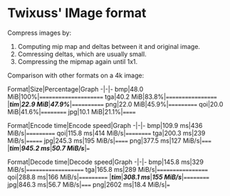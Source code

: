 # Twixuss' IMage format

Compress images by:
1. Computing mip map and deltas between it and original image.
3. Comressing deltas, which are usually small.
4. Compressing the mipmap again until 1x1.

Comparison with other formats on a 4k image:


Format|Size|Percentage|Graph
-|-|-
bmp|48.0 MiB|100%|`====================`
tga|40.2 MiB|83.8%|`================`
|***tim***|***22.9 MiB***|***47.9%***|`==========`
png|22.0 MiB|45.9%|`=========`
qoi|20.0 MiB|41.6%|`========`
jpg|10.1 MiB|21.1%|`====`

Format|Encode time|Encode speed|Graph
-|-|-
bmp|109.9 ms|436 MiB/s|`=========`
qoi|115.8 ms|414 MiB/s|`========`
tga|200.3 ms|239 MiB/s|`=====`
jpg|245.3 ms|195 MiB/s|`====`
png|377.5 ms|127 MiB/s|`===`
|***tim***|***945.2 ms***|***50.7 MiB/s***|`=`


Format|Decode time|Decode speed|Graph
-|-|-
bmp|145.8 ms|329 MiB/s|`==================`
tga|165.8 ms|289 MiB/s|`================`
qoi|288.8 ms|166 MiB/s|`=========`
|***tim***|***308.1 ms***|***155 MiB/s***|`========`
jpg|846.3 ms|56.7 MiB/s|`===`
png|2602 ms|18.4 MiB/s|`=`
